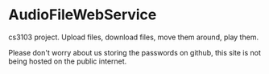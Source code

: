 # AudioFileWebService
cs3103 project. Upload files, download files, move them around, play them.

Please don't worry about us storing the passwords on github, this site is not being hosted on the public internet.
